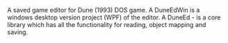 A saved game editor for Dune (1993) DOS game.
A DuneEdWin is a windows desktop version project (WPF) of the editor.
A DuneEd - is a core library which has all the functionality for reading, object mapping and saving.



